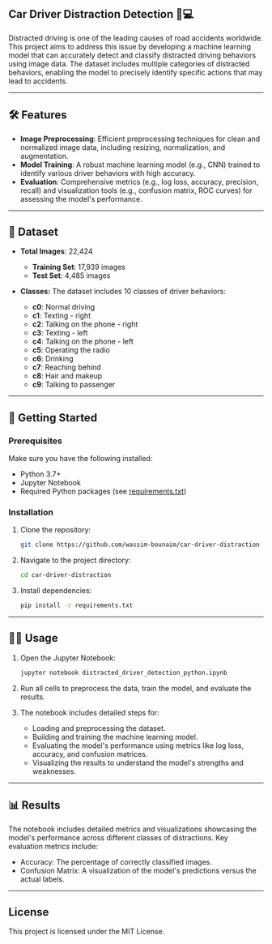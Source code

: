 ## Car Driver Distraction Detection 🚗💻

Distracted driving is one of the leading causes of road accidents worldwide. This project aims to address this issue by developing a machine learning model that can accurately detect and classify distracted driving behaviors using image data. The dataset includes multiple categories of distracted behaviors, enabling the model to precisely identify specific actions that may lead to accidents.

---

## 🛠️ Features

- **Image Preprocessing**: Efficient preprocessing techniques for clean and normalized image data, including resizing, normalization, and augmentation.
- **Model Training**: A robust machine learning model (e.g., CNN) trained to identify various driver behaviors with high accuracy.
- **Evaluation**: Comprehensive metrics (e.g., log loss, accuracy, precision, recall) and visualization tools (e.g., confusion matrix, ROC curves) for assessing the model's performance.

---

## 📁 Dataset

- **Total Images**: 22,424 
  - **Training Set**: 17,939 images 
  - **Test Set**: 4,485 images 

- **Classes:** The dataset includes 10 classes of driver behaviors:
   - **c0**: Normal driving
   - **c1**: Texting - right
   - **c2**: Talking on the phone - right
   - **c3**: Texting - left
   - **c4**: Talking on the phone - left
   - **c5**: Operating the radio
   - **c6**: Drinking
   - **c7**: Reaching behind
   - **c8**: Hair and makeup
   - **c9**: Talking to passenger
---

## 🚀 Getting Started

### Prerequisites

Make sure you have the following installed:
- Python 3.7+ 
- Jupyter Notebook 
- Required Python packages (see [requirements.txt](./requirements.txt)) 

### Installation

1. Clone the repository:
   ```bash
   git clone https://github.com/wassim-bounaim/car-driver-distraction
   ```
2. Navigate to the project directory:
   ```bash
   cd car-driver-distraction
   ```
3. Install dependencies:
   ```bash
   pip install -r requirements.txt
   ```

---

## 🧑‍💻 Usage

1. Open the Jupyter Notebook:
   ```bash
   jupyter notebook distracted_driver_detection_python.ipynb
   ```
2. Run all cells to preprocess the data, train the model, and evaluate the results. 

3. The notebook includes detailed steps for:
      - Loading and preprocessing the dataset.
      - Building and training the machine learning model.
      - Evaluating the model's performance using metrics like log loss, accuracy, and confusion matrices.
      - Visualizing the results to understand the model's strengths and weaknesses.

---

## 📊 Results

The notebook includes detailed metrics and visualizations showcasing the model's performance across different classes of distractions. Key evaluation metrics include:
   - Accuracy: The percentage of correctly classified images.
   - Confusion Matrix: A visualization of the model's predictions versus the actual labels.

---

## License

This project is licensed under the MIT License.
